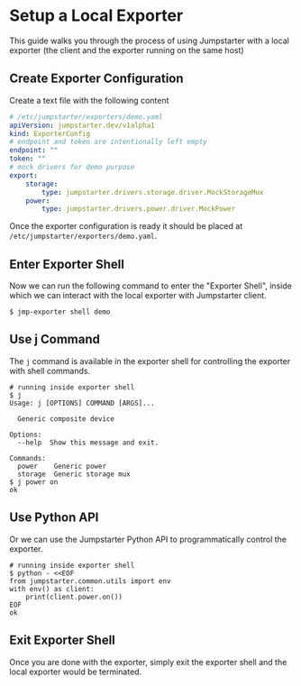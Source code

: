 # Setup a Local Exporter

This guide walks you through the process of using Jumpstarter with a local exporter (the client and the exporter running on the same host)

## Create Exporter Configuration
Create a text file with the following content
```yaml
# /etc/jumpstarter/exporters/demo.yaml
apiVersion: jumpstarter.dev/v1alpha1
kind: ExporterConfig
# endpoint and token are intentionally left empty
endpoint: ""
token: ""
# mock drivers for demo purpose
export:
    storage:
        type: jumpstarter.drivers.storage.driver.MockStorageMux
    power:
        type: jumpstarter.drivers.power.driver.MockPower
```
Once the exporter configuration is ready it should be placed at `/etc/jumpstarter/exporters/demo.yaml`.

## Enter Exporter Shell
Now we can run the following command to enter the "Exporter Shell", inside which we can interact with the local exporter with Jumpstarter client.
```shell
$ jmp-exporter shell demo
```

## Use j Command
The `j` command is available in the exporter shell for controlling the exporter with shell commands.
```shell
# running inside exporter shell
$ j
Usage: j [OPTIONS] COMMAND [ARGS]...

  Generic composite device

Options:
  --help  Show this message and exit.

Commands:
  power    Generic power
  storage  Generic storage mux
$ j power on
ok
```

## Use Python API
Or we can use the Jumpstarter Python API to programmatically control the exporter.

```shell
# running inside exporter shell
$ python - <<EOF
from jumpstarter.common.utils import env
with env() as client:
    print(client.power.on())
EOF
ok
```

## Exit Exporter Shell
Once you are done with the exporter, simply exit the exporter shell and the local exporter would be terminated.

